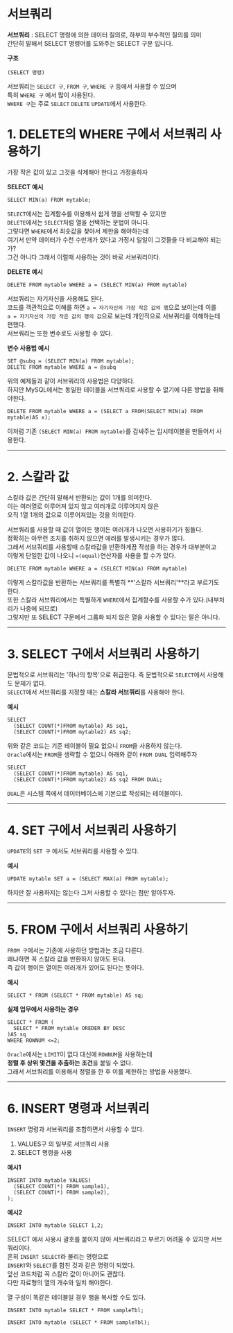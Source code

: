 서브쿼리
=======================
**서브쿼리** : SELECT 명령에 의한 데이터 질의로, 하부의 부수적인 질의를 의미  
간단히 말해서 SELECT 명령어를 도와주는 SELECT 구문 입니다.    
  
**구조**
```
(SELECT 명령)
```
서브쿼리는 ```SELECT 구```, ```FROM 구```, ```WHERE 구``` 등에서 사용할 수 있으며  
특히 ```WHERE 구``` 에서 많이 사용된다.  
```WHERE 구```는 주로 ```SELECT``` ```DELETE``` ```UPDATE```에서 사용한다.

# 1. DELETE의 WHERE 구에서 서브쿼리 사용하기
가장 작은 값이 있고 그것을 삭제해야 한다고 가정을하자  
  
**SELECT 예시**
```
SELECT MIN(a) FROM mytable;
```
```SELECT```에서는 집계함수를 이용해서 쉽게 행을 선택할 수 있지만  
```DELETE```에서는 ```SELECT```처럼 열을 선택하는 문법이 아니다.    
그렇다면 ```WHERE```에서 최솟값을 찾아서 제한을 해야하는데    
여기서 만약 데이터가 수천 수만개가 있다고 가정시 일일이 그것들을 다 비교해야 되는가?    
그건 아니다 그래서 이럴때 사용하는 것이 바로 서브쿼리이다.     
  
**DELETE 예시**
```
DELETE FROM mytable WHERE a = (SELECT MIN(a) FROM mytable)
``` 
서브쿼리는 자기자신을 사용해도 된다.    
코드를 객관적으로 이해를 하면 ```a = 자기자신의 가장 작은 값의 행```으로 보이는데 이를    
```a = 자기자신의 가장 작은 값의 행의 값```으로 보는데 개인적으로 서브쿼리를 이해하는데 편했다.      
서브쿼리는 또한 변수로도 사용할 수 있다.  
     
**변수 사용법 예시**
```
SET @subq = (SELECT MIN(a) FROM mytable);
DELETE FROM mytable WHERE a = @subq
```

위의 예제들과 같이 서브쿼리의 사용법은 다양하다.   
하지만 MySQL에서는 동일한 테이블을 서브쿼리로 사용할 수 없기에 다른 방법을 취해야한다.     
```
DELETE FROM mytable WHERE a = (SELECT a FROM(SELECT MIN(a) FROM mytable)AS x);
```
이처럼 기존 ```(SELECT MIN(a) FROM mytable)```를 감싸주는 임시테이블을 만들어서 사용한다.       
   
***
# 2. 스칼라 값
스칼라 값은 간단히 말해서 반환되는 값이 1개를 의미한다.      
이는 여러열로 이루어져 있지 않고 여러개로 이루어지지 않은      
오직 1열 1개의 값으로 이루어져있는 것을 의미한다.       
    
서브쿼리를 사용할 때 값이 열이든 행이든 여러개가 나오면 사용하기가 힘들다.      
정확히는 아무런 조치를 취하지 않으면 에러를 발생시키는 경우가 많다.      
그래서 서브쿼리를 사용할때 스칼라값을 반환하게끔 작성을 하는 경우가 대부분이고      
이렇게 단일한 값이 나오니 ```=(equal)```연산자를 사용을 할 수가 있다.    
```
DELETE FROM mytable WHERE a = (SELECT MIN(a) FROM mytable)
```
이렇게 스칼라값을 반환하는 서브쿼리를 특별히 **'스칼라 서브쿼리'**라고 부르기도 한다.    
또한 스칼라 서브쿼리에서는 특별하게 ```WHERE```에서 집계함수를 사용할 수가 있다.(내부처리가 나중에 되므로)    
그렇지만 또 SELECT 구문에서 그룹화 되지 않은 열을 사용할 수 있다는 말은 아니다.    
    
***
# 3. SELECT 구에서 서브쿼리 사용하기
문법적으로 서브쿼리는 '하나의 항목'으로 취급한다. 즉 문법적으로 ```SELECT```에서 사용해도 문제가 없다.    
```SELECT```에서 서브쿼리를 지정할 때는 **스칼라 서브쿼리**를 사용해야 한다.  
  
**예시**
```
SELECT 
  (SELECT COUNT(*)FROM mytable) AS sq1,
  (SELECT COUNT(*)FROM mytable2) AS sq2;  
```
위와 같은 코드는 기준 테이블이 필요 없으니 ```FROM```을 사용하지 않는다.    
```Oracle```에서는 ```FROM```을 생략할 수 없으니 아래와 같이 ```FROM DUAL``` 입력해주자  
```
SELECT 
  (SELECT COUNT(*)FROM mytable) AS sq1,  
  (SELECT COUNT(*)FROM mytable2) AS sq2 FROM DUAL;  
```
```DUAL```은 시스템 쪽에서 데이터베이스에 기본으로 작성되는 테이블이다.    

***
# 4. SET 구에서 서브쿼리 사용하기
```UPDATE```의 ```SET 구``` 에서도 서브쿼리를 사용할 수 있다.  
    
**예시**
```
UPDATE mytable SET a = (SELECT MAX(a) FROM mytable);
```
하지만 잘 사용하지는 않는다 그저 사용할 수 있다는 점만 알아두자.  
   
***
# 5. FROM 구에서 서브쿼리 사용하기  
```FROM 구```에서는 기존에 사용하던 방법과는 조금 다른다.    
왜냐하면 꼭 스칼라 값을 반환하지 않아도 된다.    
즉 값이 행이든 열이든 여러개가 있어도 된다는 뜻이다.   
   
**예시**
```
SELECT * FROM (SELECT * FROM mytable) AS sq;
```
  
**실제 업무에서 사용하는 경우**
```
SELECT * FROM (
  SELECT * FROM mytable OREDER BY DESC
)AS sq
WHERE ROWNUM <=2;
```
```Oracle```에서는 ```LIMIT```이 없다 대신에 ```ROWNUM```을 사용하는데   
**정렬 후 상위 몇건을 추출하는 조건**을 붙일 수 없다.   
그래서 서브쿼리를 이용해서 정렬을 한 후 이를 제한하는 방법을 사용했다.  
   
***
# 6. INSERT 명령과 서브쿼리 
```INSERT``` 명령과 서브쿼리를 조합하면서 사용할 수 있다.  
1. VALUES구 의 일부로 서브쿼리 사용    
2. SELECT 명령을 사용  
  
**예시1**
```
INSERT INTO mytable VALUES(
  (SELECT COUNT(*) FROM sample1),
  (SELECT COUNT(*) FROM sample2),
);
```
  
**예시2**
```
INSERT INTO mytable SELECT 1,2;
```
SELECT 에서 사용시 괄호를 붙이지 않아 서브쿼리라고 부르기 어려울 수 있지만 서브쿼리이다.  
흔히 ```INSERT SELECT```라 불리는 명령으로  
```INSERT```와 ```SELECT```를 합친 것과 같은 명령이 되었다.  
앞선 코드처럼 꼭 스칼라 값이 아니어도 괜찮다.  
다만 자료형의 열의 개수와 일치 해야한다.  
  
열 구성이 똑같은 테이블일 경우 행을 복사할 수도 있다.
```
INSERT INTO mytable SELECT * FROM sampleTbl;

INSERT INTO mytable (SELECT * FROM sampleTbl);
```
